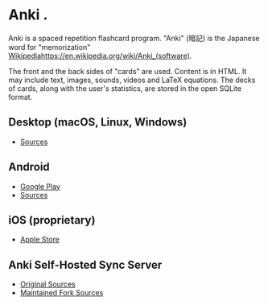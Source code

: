# Anki .

Anki is a spaced repetition flashcard program. "Anki" (暗記) is the Japanese word for "memorization" [Wikipedia]()https://en.wikipedia.org/wiki/Anki_(software).

The front and the back sides of "cards" are used. Content is in HTML. It may include text, images, sounds, videos and LaTeX equations. The decks of cards, along with the user's statistics, are stored in the open SQLite format.


## Desktop (macOS, Linux, Windows)

- [Sources](https://github.com/dae/anki)

## Android

- [Google Play](https://play.google.com/store/apps/details?id=com.ichi2.anki&hl=en)
- [Sources](https://github.com/ankidroid)

## iOS (proprietary)

- [Apple Store](https://itunes.apple.com/us/app/ankimobile-flashcards/id373493387?mt=8)

## Anki Self-Hosted Sync Server

- [Original Sources](https://github.com/dsnopek/anki-sync-server)
- [Maintained Fork Sources](https://github.com/tsudoko/anki-sync-server)
